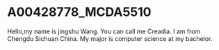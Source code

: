 # A00428778_MCDA5510
Hello,my name is jingshu Wang. You can call me Creadia. I am from Chengdu Sichuan China. My major is computer science at my bachelor.
